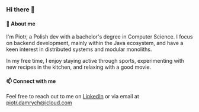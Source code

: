 ### Hi there 👋 

#### 🚀 About me
I'm Piotr, a Polish dev with a bachelor's degree in Computer Science. I focus on backend development, mainly within the Java ecosystem, and have a keen interest in distributed systems and modular monoliths.

In my free time, I enjoy staying active through sports, experimenting with new recipes in the kitchen, and relaxing with a good movie.

#### 📫 Connect with me
Feel free to reach out to me on [LinkedIn](https://www.linkedin.com/in/piotr-damrych-146a1421a/) or via email at piotr.damrych@icloud.com

<!--
**piotrd22/piotrd22** is a ✨ _special_ ✨ repository because its `README.md` (this file) appears on your GitHub profile.

Here are some ideas to get you started:

- 🔭 I’m currently working on ...
- 🌱 I’m currently learning ...
- 👯 I’m looking to collaborate on ...
- 🤔 I’m looking for help with ...
- 💬 Ask me about ...
- 📫 How to reach me: ...
- 😄 Pronouns: ...
- ⚡ Fun fact: ...
-->

